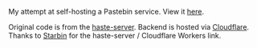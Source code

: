 My attempt at self-hosting a Pastebin service. View it [here](http://paste.crijn.nl).

Original code is from the [haste-server](https://github.com/seejohnrun/haste-server).
Backend is hosted via [Cloudflare](https://workers.cloudflare.com).
Thanks to [Starbin](https://github.com/LostLuma/starbin) for the haste-server / Cloudflare Workers link.
